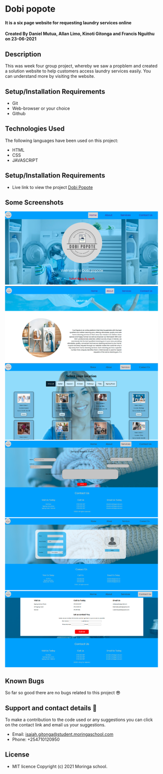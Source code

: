 # Dobi popote
#### It is a six page website for requesting laundry services online
#### Created By Daniel Mutua, Allan Limo, Kinoti Gitonga and Francis Nguithu on 23-06-2021
## Description
This was week four group project, whereby we saw a propblem and created a solution website to help customers access laundry services easily. You can understand more by visiting the website.
## Setup/Installation Requirements
* Git
* Web-browser or your choice
* Github
## Technologies Used
 The following languages have been used on this project:
 * HTML
 * CSS
 * JAVASCRIPT

## Setup/Installation Requirements

* Live link to view the project <a href="#">Dobi Popote</a>
## Some Screenshots
<img src="./assets/1.png" alt="screenshot" />
<img src="./assets/2.png" alt="screenshot" />
<img src="./assets/3.png" alt="screenshot" />
<img src="./assets/4.png" alt="screenshot" />
<img src="./assets/5.png" alt="screenshot" />
<img src="./assets/6.png" alt="screenshot" />

## Known Bugs
 So far so good there are no bugs related to this project 😎
## Support and contact details 🙂
To make a contribution to the code used or any suggestions you can click on the contact link and email us your suggestions.
* Email: isaiah.gitonga@student.moringaschool.com
* Phone: +254710120950
## License
* MIT licence Copyright (c) 2021 Moringa school.